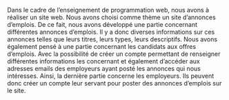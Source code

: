 Dans le cadre de l’enseignement de programmation web, nous avons à réaliser un site web. Nous avons choisi comme thème un site d’annonces d’emplois. De ce fait, nous avons développé une partie concernant différentes annonces d’emplois. Il y a donc diverses informations sur ces annonces telles que leurs titres, leurs types, leurs descriptifs. Nous avons également pensé à une partie concernant les candidats aux offres d’emplois. Avec la possibilité de créer un compte permettant de renseigner différentes informations les concernant et également d’accéder aux adresses emails des employeurs ayant posté les annonces qui nous intéresses. Ainsi, la dernière partie concerne les employeurs. Ils peuvent donc créer un compte leur servant pour poster des annonces d’emplois sur le site.
